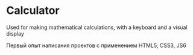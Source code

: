 # Calculator

Used for making mathematical calculations, with a keyboard and a visual display

Первый опыт написания проектов с применением HTML5, CSS3, JS6
